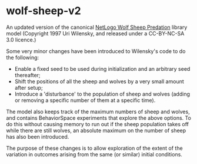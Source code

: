 # wolf-sheep-v2
An updated version of the canonical [NetLogo Wolf Sheep Predation](http://ccl.northwestern.edu/netlogo/models/WolfSheepPredation) library model (Copyright 1997 Uri Wilensky, and released under a CC-BY-NC-SA 3.0 licence.)

Some very minor changes have been introduced to Wilensky's code to do the following:

  + Enable a fixed seed to be used during initialization and an arbitrary seed thereafter;
  + Shift the positions of all the sheep and wolves by a very small amount after setup;
  + Introduce a 'disturbance' to the population of sheep and wolves (adding or removing a specific number of them at a specific time).

The model also keeps track of the maximum numbers of sheep and wolves, and contains BehaviorSpace experiments that explore the above options. To do this without causing memory to run out if the sheep population takes off while there are still wolves, an absolute maximum on the number of sheep has also been introduced.

The purpose of these changes is to allow exploration of the extent of the variation in outcomes arising from the same (or similar) initial conditions.
